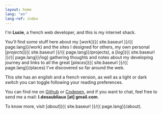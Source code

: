```yaml
---
layout: home
lang: "en"
lang-ref: index
---
```

I'm **Lucie**, a french web developer, and this is my internet shack.

 You'll find some stuff here about my [*work*]({{ site.baseurl }}/{{ page.lang}}/work) and the sites I designed for others, my own personal [*projects*]({{ site.baseurl }}/{{ page.lang}}/projects), a [*log*]({{ site.baseurl }}/{{ page.lang}}/log) gathering thoughts and notes about my developing journey and links to all the great [*places*]({{ site.baseurl }}/{{ page.lang}}/places) I've discovered so far around the web.

This site has an english and a french version, as well as a light or dark switch you can toggle following your reading preferences.

You can find me on [Github](https://github.com/PQuod) or [Codepen](https://codepen.io/pquod), and if you want to chat, feel free to send me a mail: **l.desaubliaux [at] gmail.com**.

To know more, visit [*about*]({{ site.baseurl }}/{{ page.lang}}/about).

